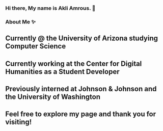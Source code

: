 ### Hi there, My name is Akli Amrous. 👋

### About Me ✨

## Currently @ the University of Arizona studying Computer Science
## Currently working at the Center for Digital Humanities as a Student Developer
## Previously interned at Johnson & Johnson and the University of Washington
## Feel free to explore my page and thank you for visiting!


<!--
**akliamrous/akliamrous** is a  _special_ ✨ repository because its `README.md` (this file) appears on your GitHub profile.



-->
